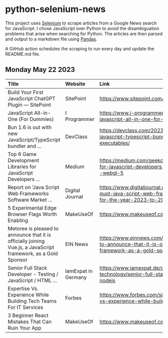 # python-selenium-news

This project uses [Selenium](https://www.seleniumhq.org/) to scrape articles from a Google News search for JavaScript.
I chose JavaScript over Python to avoid the disambiguation problems that arise when searching for Python.
The articles are then parsed and output to a markdown file using [Pandas](https://pandas.pydata.org/).

A GitHub action schedules the scraping to run every day and update the README.md file.

## Monday May 22 2023


| Title                                                                                                          | Website             | Link                                                                                                                                                    |
|:---------------------------------------------------------------------------------------------------------------|:--------------------|:--------------------------------------------------------------------------------------------------------------------------------------------------------|
| Build Your First JavaScript ChatGPT Plugin — SitePoint                                                         | SitePoint           | https://www.sitepoint.com/javascript-chatgpt-plugin/                                                                                                    |
| JavaScript All-in-One (For Dummies)                                                                            | I Programmer        | https://www.i-programmer.info/book-watch-archive/16309-javascript-all-in-one-for-dummies.html                                                           |
| Bun 1.6 is out with new JavaScript/TypeScript bundler and ...                                                  | DevClass            | https://devclass.com/2023/05/17/bun-1-6-is-out-with-new-javascript-typescript-bundler-and-ability-to-compile-standalone-executables/                    |
| Top 6 Game Development Libraries for JavaScript Developers ...                                                 | Medium              | https://medium.com/geekculture/top-6-game-development-libraries-for-javascript-developers-in-2023-7e7bc91cacfb?source=rss------webgl-5                  |
| Report on 'Java Script Web Frameworks Software Market ...                                                      | Digital Journal     | https://www.digitaljournal.com/pr/news/theexpresswire/report-on-quot-java-script-web-frameworks-software-market-quot-research-for-the-year-2023-to-2030 |
| 5 Experimental Edge Browser Flags Worth Enabling                                                               | MakeUseOf           | https://www.makeuseof.com/experimental-edge-flags/                                                                                                      |
| Metoree is pleased to announce that it is officially joining Vue.js, a JavaScript framework, as a Gold Sponsor | EIN News            | https://www.einnews.com/pr_news/633937032/metoree-is-pleased-to-announce-that-it-is-officially-joining-vue-js-a-javascript-framework-as-a-gold-sponsor  |
| Senior Full Stack Developer - Testing / JavaScript / HTML ...                                                  | IamExpat in Germany | https://www.iamexpat.de/career/jobs-germany/aachen/it-technology/senior-full-stack-developer-testing-javascript-html-nodejs                             |
| Expertise Vs. Experience While Building Tech Teams For IT Services                                             | Forbes              | https://www.forbes.com/sites/forbestechcouncil/2023/05/19/expertise-vs-experience-while-building-tech-teams-for-it-services/                            |
| 3 Beginner React Mistakes That Can Ruin Your App                                                               | MakeUseOf           | https://www.makeuseof.com/react-beginner-mistakes-that-ruin-app/                                                                                        |